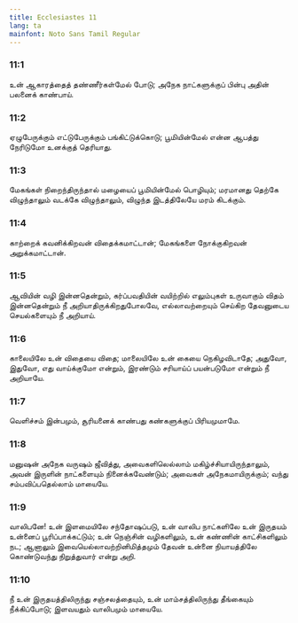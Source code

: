 ```yaml
---
title: Ecclesiastes 11
lang: ta
mainfont: Noto Sans Tamil Regular
---
```


###  11:1

உன் ஆகாரத்தைத் தண்ணீர்கள்மேல் போடு; அநேக நாட்களுக்குப் பின்பு அதின் பலனைக் காண்பாய்.

###  11:2

ஏழுபேருக்கும் எட்டுபேருக்கும் பங்கிட்டுக்கொடு; பூமியின்மேல் என்ன ஆபத்து நேரிடுமோ உனக்குத் தெரியாது.

###  11:3

மேகங்கள் நிறைந்திருந்தால் மழையைப் பூமியின்மேல் பொழியும்; மரமானது தெற்கே விழுந்தாலும் வடக்கே விழுந்தாலும், விழுந்த இடத்திலேயே மரம் கிடக்கும்.

###  11:4

காற்றைக் கவனிக்கிறவன் விதைக்கமாட்டான்; மேகங்களை நோக்குகிறவன் அறுக்கமாட்டான்.

###  11:5

ஆவியின் வழி இன்னதென்றும், கர்ப்பவதியின் வயிற்றில் எலும்புகள் உருவாகும் விதம் இன்னதென்றும் நீ அறியாதிருக்கிறதுபோலவே, எல்லாவற்றையும் செய்கிற தேவனுடைய செயல்களையும் நீ அறியாய்.

###  11:6

காலையிலே உன் விதையை விதை; மாலையிலே உன் கையை நெகிழவிடாதே; அதுவோ, இதுவோ, எது வாய்க்குமோ என்றும், இரண்டும் சரியாய்ப் பயன்படுமோ என்றும் நீ அறியாயே.

###  11:7

வெளிச்சம் இன்பமும், சூரியனைக் காண்பது கண்களுக்குப் பிரியமுமாமே.

###  11:8

மனுஷன் அநேக வருஷம் ஜீவித்து, அவைகளிலெல்லாம் மகிழ்ச்சியாயிருந்தாலும், அவன் இருளின் நாட்களையும் நினைக்கவேண்டும்; அவைகள் அநேகமாயிருக்கும்; வந்து சம்பவிப்பதெல்லாம் மாயையே.

###  11:9

வாலிபனே! உன் இளமையிலே சந்தோஷப்படு, உன் வாலிப நாட்களிலே உன் இருதயம் உன்னைப் பூரிப்பாக்கட்டும்; உன் நெஞ்சின் வழிகளிலும், உன் கண்ணின் காட்சிகளிலும் நட; ஆனாலும் இவையெல்லாவற்றினிமித்தமும் தேவன் உன்னை நியாயத்திலே கொண்டுவந்து நிறுத்துவார் என்று அறி.

###  11:10

நீ உன் இருதயத்திலிருந்து சஞ்சலத்தையும், உன் மாம்சத்திலிருந்து தீங்கையும் நீக்கிப்போடு; இளவயதும் வாலிபமும் மாயையே.

